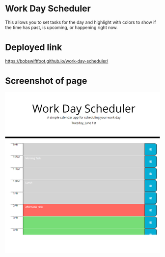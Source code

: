 # Work Day Scheduler
This allows you to set tasks for the day and highlight with colors to show if the time has past, is upcoming, or happening right now.

# Deployed link
https://bobswiftfoot.github.io/work-day-scheduler/

# Screenshot of page
![Full Page Screenshot](/assets/images/full-page-screenshot.png?raw=true)
